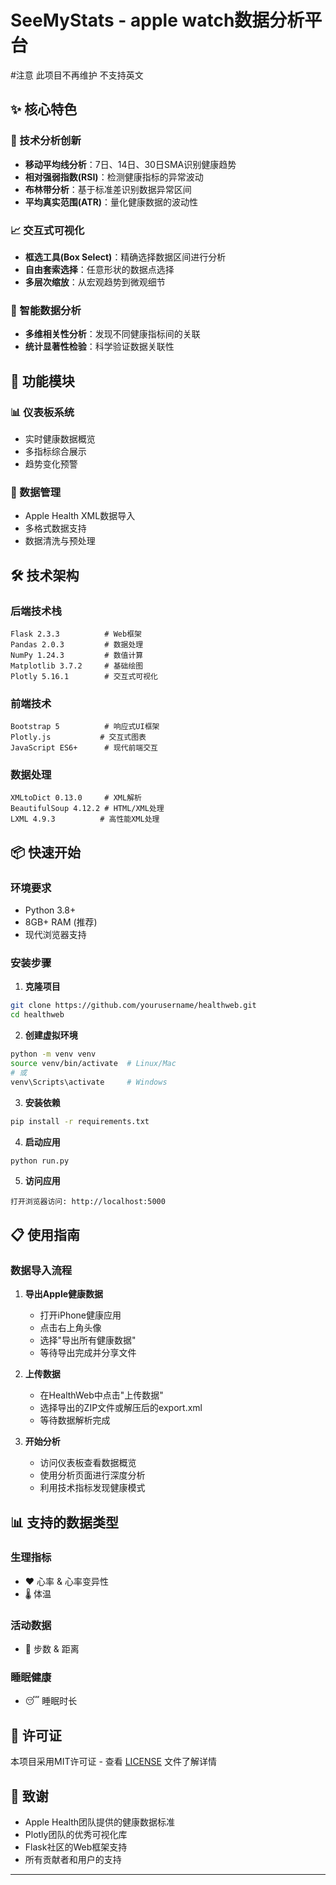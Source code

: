 # SeeMyStats - apple watch数据分析平台 

#注意
此项目不再维护
不支持英文


## ✨ 核心特色

### 🔬 技术分析创新
- **移动平均线分析**：7日、14日、30日SMA识别健康趋势
- **相对强弱指数(RSI)**：检测健康指标的异常波动
- **布林带分析**：基于标准差识别数据异常区间
- **平均真实范围(ATR)**：量化健康数据的波动性

### 📈 交互式可视化
- **框选工具(Box Select)**：精确选择数据区间进行分析
- **自由套索选择**：任意形状的数据点选择
- **多层次缩放**：从宏观趋势到微观细节

### 🧠 智能数据分析
- **多维相关性分析**：发现不同健康指标间的关联
- **统计显著性检验**：科学验证数据关联性

## 🚀 功能模块

### 📊 仪表板系统
- 实时健康数据概览
- 多指标综合展示
- 趋势变化预警

### 📱 数据管理
- Apple Health XML数据导入
- 多格式数据支持
- 数据清洗与预处理

## 🛠️ 技术架构

### 后端技术栈
```
Flask 2.3.3          # Web框架
Pandas 2.0.3         # 数据处理
NumPy 1.24.3         # 数值计算
Matplotlib 3.7.2     # 基础绘图
Plotly 5.16.1        # 交互式可视化
```

### 前端技术
```
Bootstrap 5          # 响应式UI框架
Plotly.js           # 交互式图表
JavaScript ES6+      # 现代前端交互
```

### 数据处理
```
XMLtoDict 0.13.0     # XML解析
BeautifulSoup 4.12.2 # HTML/XML处理
LXML 4.9.3          # 高性能XML处理
```

## 📦 快速开始

### 环境要求
- Python 3.8+
- 8GB+ RAM (推荐)
- 现代浏览器支持

### 安装步骤

1. **克隆项目**
```bash
git clone https://github.com/yourusername/healthweb.git
cd healthweb
```

2. **创建虚拟环境**
```bash
python -m venv venv
source venv/bin/activate  # Linux/Mac
# 或
venv\Scripts\activate     # Windows
```

3. **安装依赖**
```bash
pip install -r requirements.txt
```

4. **启动应用**
```bash
python run.py
```

5. **访问应用**
```
打开浏览器访问: http://localhost:5000
```

## 📋 使用指南

### 数据导入流程

1. **导出Apple健康数据**
   - 打开iPhone健康应用
   - 点击右上角头像
   - 选择"导出所有健康数据"
   - 等待导出完成并分享文件

2. **上传数据**
   - 在HealthWeb中点击"上传数据"
   - 选择导出的ZIP文件或解压后的export.xml
   - 等待数据解析完成

3. **开始分析**
   - 访问仪表板查看数据概览
   - 使用分析页面进行深度分析
   - 利用技术指标发现健康模式

## 📊 支持的数据类型

### 生理指标
- ❤️ 心率 & 心率变异性
- 🌡️ 体温

### 活动数据
- 👟 步数 & 距离

### 睡眠健康
- 😴 睡眠时长




## 📄 许可证

本项目采用MIT许可证 - 查看 [LICENSE](LICENSE) 文件了解详情

## 🙏 致谢

- Apple Health团队提供的健康数据标准
- Plotly团队的优秀可视化库
- Flask社区的Web框架支持
- 所有贡献者和用户的支持

---
